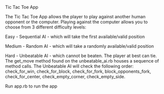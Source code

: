 Tic Tac Toe App

The Tic Tac Toe App allows the player to play against another human opponent or the computer. 
Playing against the computer allows you to choose from 3 different difficulty levels:

Easy - Sequential AI - which will take the first available/valid position

Medium - Random AI - which will take a randomly available/valid position

Hard - Unbeatable AI - which cannot be beaten. The player at best can tie. The get_move method found on the unbeatable_ai.rb houses a sequence of method calls. The Unbeatable AI will check the following order:
check_for_win, 
check_for_block, 
check_for_fork, 
block_opponents_fork, 
check_for_center, 
check_empty_corner, 
check_empty_side.

Run app.rb to run the app
